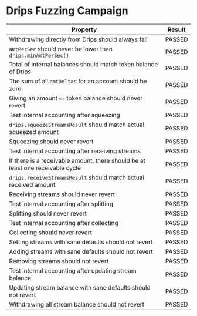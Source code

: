 # Drips Fuzzing Campaign

| Property                                                                       | Result |
|--------------------------------------------------------------------------------|--------|
| Withdrawing directly from Drips should always fail                             | PASSED |
| `amtPerSec` should never be lower than `drips.minAmtPerSec()`                  | PASSED |
| Total of internal balances should match token balance of Drips                 | PASSED |
| The sum of all `amtDelta`s for an account should be zero                       | PASSED |
| Giving an amount `<=` token balance should never revert                          | PASSED |
| Test internal accounting after squeezing                                       | PASSED |
| `drips.squeezeStreamsResult` should match actual squeezed amount               | PASSED |
| Squeezing should never revert                                                  | PASSED |
| Test internal accounting after receiving streams                               | PASSED |
| If there is a receivable amount, there should be at least one receivable cycle | PASSED |
| `drips.receiveStreamsResult` should match actual received amount               | PASSED |
| Receiving streams should never revert                                          | PASSED |
| Test internal accounting after splitting                                       | PASSED |
| Splitting should never revert                                                  | PASSED |
| Test internal accounting after collecting                                      | PASSED |
| Collecting should never revert                                                 | PASSED |
| Setting streams with sane defaults should not revert                           | PASSED |
| Adding streams with sane defaults should not revert                            | PASSED |
| Removing streams should not revert                                             | PASSED |
| Test internal accounting after updating stream balance                         | PASSED |
| Updating stream balance with sane defaults should not revert                   | PASSED |
| Withdrawing all stream balance should not revert                               | PASSED |
